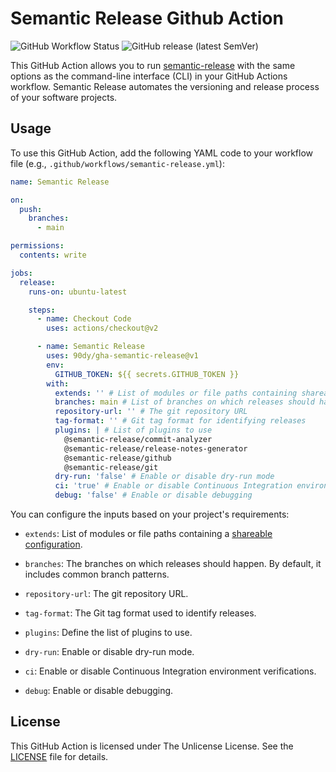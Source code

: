 # Semantic Release Github Action

![GitHub Workflow Status](https://img.shields.io/github/actions/workflow/status/90dy/gha-semantic-release/semantic-release.yml)
![GitHub release (latest SemVer)](https://img.shields.io/github/v/release/90dy/gha-semantic-release)

This GitHub Action allows you to run [semantic-release](https://semantic-release.gitbook.io/semantic-release/) with the same options as the command-line interface (CLI) in your GitHub Actions workflow. Semantic Release automates the versioning and release process of your software projects.

## Usage

To use this GitHub Action, add the following YAML code to your workflow file (e.g., `.github/workflows/semantic-release.yml`):

```yaml
name: Semantic Release

on:
  push:
    branches:
      - main

permissions:
  contents: write

jobs:
  release:
    runs-on: ubuntu-latest

    steps:
      - name: Checkout Code
        uses: actions/checkout@v2

      - name: Semantic Release
        uses: 90dy/gha-semantic-release@v1
        env:
          GITHUB_TOKEN: ${{ secrets.GITHUB_TOKEN }}
        with:
          extends: '' # List of modules or file paths containing shareable configurations
          branches: main # List of branches on which releases should happen
          repository-url: '' # The git repository URL
          tag-format: '' # Git tag format for identifying releases
          plugins: | # List of plugins to use
            @semantic-release/commit-analyzer
            @semantic-release/release-notes-generator
            @semantic-release/github
            @semantic-release/git
          dry-run: 'false' # Enable or disable dry-run mode
          ci: 'true' # Enable or disable Continuous Integration environment verifications
          debug: 'false' # Enable or disable debugging

```

You can configure the inputs based on your project's requirements:

- `extends`: List of modules or file paths containing a [shareable configuration](https://semantic-release.gitbook.io/semantic-release/usage/shareable-configurations).

- `branches`: The branches on which releases should happen. By default, it includes common branch patterns.

- `repository-url`: The git repository URL.

- `tag-format`: The Git tag format used to identify releases.

- `plugins`: Define the list of plugins to use.

- `dry-run`: Enable or disable dry-run mode.

- `ci`: Enable or disable Continuous Integration environment verifications.

- `debug`: Enable or disable debugging.

## License

This GitHub Action is licensed under The Unlicense License. See the [LICENSE](LICENSE) file for details.

